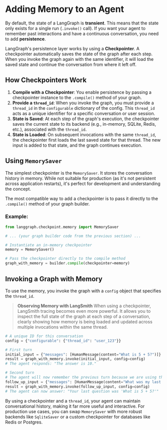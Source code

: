 # Adding Memory to an Agent

By default, the state of a LangGraph is **transient**. This means that the state only exists for a single run (`.invoke()` call). If you want your agent to remember past interactions and have a continuous conversation, you need to add **persistence**.

LangGraph's persistence layer works by using a **Checkpointer**. A checkpointer automatically saves the state of the graph after each step. When you invoke the graph again with the same identifier, it will load the saved state and continue the conversation from where it left off.

## How Checkpointers Work

1.  **Compile with a Checkpointer**: You enable persistence by passing a checkpointer instance to the `.compile()` method of your graph.
2.  **Provide a `thread_id`**: When you invoke the graph, you must provide a `thread_id` in the `configurable` dictionary of the config. This `thread_id` acts as a unique identifier for a specific conversation or user session.
3.  **State is Saved**: At each step of the graph's execution, the checkpointer saves the current state to its backend (e.g., in-memory, SQLite, Redis, etc.), associated with the `thread_id`.
4.  **State is Loaded**: On subsequent invocations with the same `thread_id`, the checkpointer first loads the last saved state for that thread. The new input is added to that state, and the graph continues execution.

## Using `MemorySaver`

The simplest checkpointer is the `MemorySaver`. It stores the conversation history in memory. While not suitable for production (as it's not persistent across application restarts), it's perfect for development and understanding the concept.

The most compatible way to add a checkpointer is to pass it directly to the `.compile()` method of your graph builder.

### Example:

```python
from langgraph.checkpoint.memory import MemorySaver

# ... (your graph builder code from the previous section) ...

# Instantiate an in-memory checkpointer
memory = MemorySaver()

# Pass the checkpointer directly to the compile method
graph_with_memory = builder.compile(checkpointer=memory)
```

## Invoking a Graph with Memory

To use the memory, you invoke the graph with a `config` object that specifies the `thread_id`.

> **Observing Memory with LangSmith**
> When using a checkpointer, LangSmith tracing becomes even more powerful. It allows you to inspect the full state of the graph at each step of a conversation, clearly showing how memory is being loaded and updated across multiple invocations within the same thread.

```python
# A unique ID for this conversation
config = {"configurable": {"thread_id": "user_123"}}

# First turn
initial_input = {"messages": [HumanMessage(content="What is 5 + 5?")]}
result = graph_with_memory.invoke(initial_input, config=config)
# The agent responds: "The answer is 10."

# Second turn
# The agent will now remember the previous turn because we are using the same thread_id.
follow_up_input = {"messages": [HumanMessage(content="What was my last question?")]}
result = graph_with_memory.invoke(follow_up_input, config=config)
# The agent can now answer: "Your last question was 'What is 5 + 5?'"
```

By using a checkpointer and a `thread_id`, your agent can maintain conversational history, making it far more useful and interactive. For production use cases, you can swap `MemorySaver` with more robust backends like `SqliteSaver` or a custom checkpointer for databases like Redis or Postgres. 